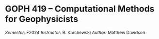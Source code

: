 # GOPH 419 – Computational Methods for Geophysicists
*Semester:* F2024
*Instructor:* B. Karchewski
*Author:* Matthew Davidson
